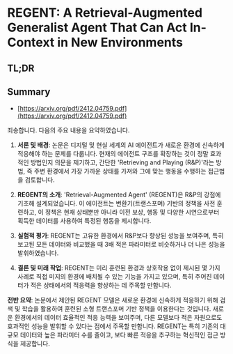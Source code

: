 # REGENT: A Retrieval-Augmented Generalist Agent That Can Act In-Context in New Environments
## TL;DR
## Summary
- [https://arxiv.org/pdf/2412.04759.pdf](https://arxiv.org/pdf/2412.04759.pdf)

죄송합니다. 다음의 주요 내용을 요약하였습니다.

1. **서론 및 배경**:
   논문은 디지털 및 현실 세계의 AI 에이전트가 새로운 환경에 신속하게 적응해야 하는 문제를 다룹니다. 현재의 에이전트 구조를 확장하는 것이 정말 효과적인 방법인지 의문을 제기하고, 간단한 'Retrieving and Playing (R&P)'라는 방법, 즉 주변 환경에서 가장 가까운 상태를 가져와 그에 맞는 행동을 수행하는 접근법을 검토합니다.

2. **REGENT의 소개**:
   'Retrieval-Augmented Agent' (REGENT)은 R&P의 강점에 기초해 설계되었습니다. 이 에이전트는 변환기(트랜스포머) 기반의 정책을 사전 훈련하고, 이 정책은 현재 상태뿐만 아니라 이전 보상, 행동 및 다양한 시연으로부터 획득한 데이터를 사용하여 특정된 행동을 제시합니다.

3. **실험적 평가**:
   REGENT는 고유한 환경에서 R&P보다 향상된 성능을 보여주며, 특히 보고된 모든 데이터와 비교했을 때 3배 적은 파라미터로 비슷하거나 더 나은 성능을 발휘하였습니다.

4. **결론 및 미래 작업**:
   REGENT는 미리 훈련된 환경과 상호작용 없이 제시된 몇 가지 사례로 직접 미지의 환경에 배치될 수 있는 기능을 가지고 있으며, 특히 주어진 데이터가 적은 상태에서의 적응력을 향상하는 데 주목할 만합니다.

**전반 요약**:
논문에서 제안된 REGENT 모델은 새로운 환경에 신속하게 적응하기 위해 검색 및 학습을 활용하여 훈련된 소형 트랜스포머 기반 정책을 이용한다는 것입니다. 새로운 환경에서의 데이터 효율적인 적응 능력을 보여주며, 다른 모델보다 적은 자원으로도 효과적인 성능을 발휘할 수 있다는 점에서 주목할 만합니다. REGENT는 특히 기존의 대규모 데이터와 높은 파라미터 수를 줄이고, 보다 빠른 적응을 추구하는 혁신적인 접근 방식을 제공합니다.